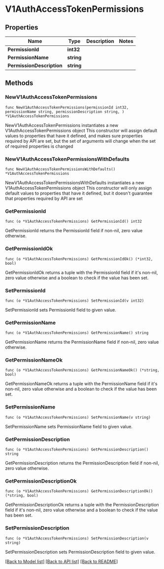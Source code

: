 # V1AuthAccessTokenPermissions

## Properties

Name | Type | Description | Notes
------------ | ------------- | ------------- | -------------
**PermissionId** | **int32** |  | 
**PermissionName** | **string** |  | 
**PermissionDescription** | **string** |  | 

## Methods

### NewV1AuthAccessTokenPermissions

`func NewV1AuthAccessTokenPermissions(permissionId int32, permissionName string, permissionDescription string, ) *V1AuthAccessTokenPermissions`

NewV1AuthAccessTokenPermissions instantiates a new V1AuthAccessTokenPermissions object
This constructor will assign default values to properties that have it defined,
and makes sure properties required by API are set, but the set of arguments
will change when the set of required properties is changed

### NewV1AuthAccessTokenPermissionsWithDefaults

`func NewV1AuthAccessTokenPermissionsWithDefaults() *V1AuthAccessTokenPermissions`

NewV1AuthAccessTokenPermissionsWithDefaults instantiates a new V1AuthAccessTokenPermissions object
This constructor will only assign default values to properties that have it defined,
but it doesn't guarantee that properties required by API are set

### GetPermissionId

`func (o *V1AuthAccessTokenPermissions) GetPermissionId() int32`

GetPermissionId returns the PermissionId field if non-nil, zero value otherwise.

### GetPermissionIdOk

`func (o *V1AuthAccessTokenPermissions) GetPermissionIdOk() (*int32, bool)`

GetPermissionIdOk returns a tuple with the PermissionId field if it's non-nil, zero value otherwise
and a boolean to check if the value has been set.

### SetPermissionId

`func (o *V1AuthAccessTokenPermissions) SetPermissionId(v int32)`

SetPermissionId sets PermissionId field to given value.


### GetPermissionName

`func (o *V1AuthAccessTokenPermissions) GetPermissionName() string`

GetPermissionName returns the PermissionName field if non-nil, zero value otherwise.

### GetPermissionNameOk

`func (o *V1AuthAccessTokenPermissions) GetPermissionNameOk() (*string, bool)`

GetPermissionNameOk returns a tuple with the PermissionName field if it's non-nil, zero value otherwise
and a boolean to check if the value has been set.

### SetPermissionName

`func (o *V1AuthAccessTokenPermissions) SetPermissionName(v string)`

SetPermissionName sets PermissionName field to given value.


### GetPermissionDescription

`func (o *V1AuthAccessTokenPermissions) GetPermissionDescription() string`

GetPermissionDescription returns the PermissionDescription field if non-nil, zero value otherwise.

### GetPermissionDescriptionOk

`func (o *V1AuthAccessTokenPermissions) GetPermissionDescriptionOk() (*string, bool)`

GetPermissionDescriptionOk returns a tuple with the PermissionDescription field if it's non-nil, zero value otherwise
and a boolean to check if the value has been set.

### SetPermissionDescription

`func (o *V1AuthAccessTokenPermissions) SetPermissionDescription(v string)`

SetPermissionDescription sets PermissionDescription field to given value.



[[Back to Model list]](../README.md#documentation-for-models) [[Back to API list]](../README.md#documentation-for-api-endpoints) [[Back to README]](../README.md)


